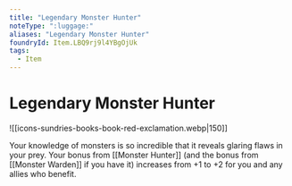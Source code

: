 ```yaml
---
title: "Legendary Monster Hunter"
noteType: ":luggage:"
aliases: "Legendary Monster Hunter"
foundryId: Item.LBQ9rj9l4YBgOjUk
tags:
  - Item
---
```


# Legendary Monster Hunter
![[icons-sundries-books-book-red-exclamation.webp|150]]

Your knowledge of monsters is so incredible that it reveals glaring flaws in your prey. Your bonus from [[Monster Hunter]] (and the bonus from [[Monster Warden]] if you have it) increases from +1 to +2 for you and any allies who benefit.


